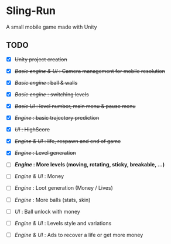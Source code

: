 # Sling-Run

A small mobile game made with Unity

## TODO

* [x] ~~Unity project creation~~
* [x] ~~*Basic engine & UI* : Camera management for mobile resolution~~
* [x] ~~*Basic engine* : ball & walls~~
* [x] ~~*Basic engine* : switching levels~~
* [x] ~~*Basic UI* : level number, main menu & pause menu~~
* [x] ~~*Engine* : basic trajectory prediction~~
* [x] ~~*UI* : HighScore~~
* [x] ~~*Engine & UI* : life, respawn and end of game~~
* [x] ~~*Engine* : Level generation~~
* [ ] ***Engine* : More levels (moving, rotating, sticky, breakable, ...)**
* [ ] *Engine & UI* : Money
* [ ] *Engine* : Loot generation (Money / Lives)
* [ ] *Engine* : More balls (stats, skin)
* [ ] *UI* : Ball unlock with money
* [ ] *Engine & UI* : Levels style and variations
* [ ] *Engine & UI* : Ads to recover a life or get more money

